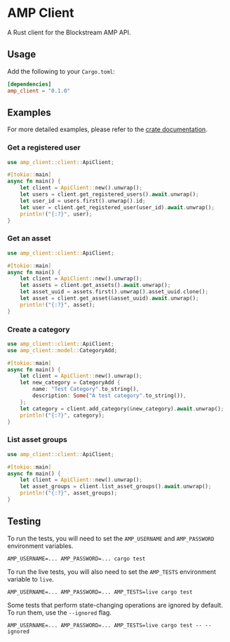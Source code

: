 # AMP Client

A Rust client for the Blockstream AMP API.

## Usage

Add the following to your `Cargo.toml`:

```toml
[dependencies]
amp_client = "0.1.0"
```

## Examples

For more detailed examples, please refer to the [crate documentation](https://docs.rs/amp-client).

### Get a registered user

```rust
use amp_client::client::ApiClient;

#[tokio::main]
async fn main() {
    let client = ApiClient::new().unwrap();
    let users = client.get_registered_users().await.unwrap();
    let user_id = users.first().unwrap().id;
    let user = client.get_registered_user(user_id).await.unwrap();
    println!("{:?}", user);
}
```

### Get an asset

```rust
use amp_client::client::ApiClient;

#[tokio::main]
async fn main() {
    let client = ApiClient::new().unwrap();
    let assets = client.get_assets().await.unwrap();
    let asset_uuid = assets.first().unwrap().asset_uuid.clone();
    let asset = client.get_asset(&asset_uuid).await.unwrap();
    println!("{:?}", asset);
}
```

### Create a category

```rust
use amp_client::client::ApiClient;
use amp_client::model::CategoryAdd;

#[tokio::main]
async fn main() {
    let client = ApiClient::new().unwrap();
    let new_category = CategoryAdd {
        name: "Test Category".to_string(),
        description: Some("A test category".to_string()),
    };
    let category = client.add_category(&new_category).await.unwrap();
    println!("{:?}", category);
}
```

### List asset groups

```rust
use amp_client::client::ApiClient;

#[tokio::main]
async fn main() {
    let client = ApiClient::new().unwrap();
    let asset_groups = client.list_asset_groups().await.unwrap();
    println!("{:?}", asset_groups);
}
```

## Testing

To run the tests, you will need to set the `AMP_USERNAME` and `AMP_PASSWORD` environment variables.

```
AMP_USERNAME=... AMP_PASSWORD=... cargo test
```

To run the live tests, you will also need to set the `AMP_TESTS` environment variable to `live`.

```
AMP_USERNAME=... AMP_PASSWORD=... AMP_TESTS=live cargo test
```

Some tests that perform state-changing operations are ignored by default. To run them, use the `--ignored` flag.

```
AMP_USERNAME=... AMP_PASSWORD=... AMP_TESTS=live cargo test -- --ignored
```
